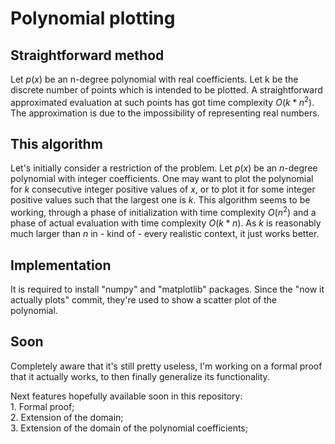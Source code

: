 # Polynomial plotting

## Straightforward method

Let $p(x)$ be an n-degree polynomial with real coefficients. Let k be the discrete number of points which is intended to be plotted.
A straightforward approximated evaluation at such points has got time complexity $O(k*n^2)$.
The approximation is due to the impossibility of representing real numbers.

## This algorithm

Let's initially consider a restriction of the problem.
Let $p(x)$ be an $n$-degree polynomial with integer coefficients.
One may want to plot the polynomial for $k$ consecutive integer positive values of $x$, or to plot it for some integer positive values such that the largest one is $k$.
This algorithm seems to be working, through a phase of initialization with time complexity $O(n^2)$ and a phase of actual evaluation with time complexity $O(k*n)$.
As $k$ is reasonably much larger than $n$ in - kind of - every realistic context, it just works better.

## Implementation

It is required to install "numpy" and "matplotlib" packages.
Since the "now it actually plots" commit, they're used to show a scatter plot of the polynomial.

## Soon

Completely aware that it's still pretty useless, I'm working on a formal proof that it actually works, to then finally generalize its functionality.<br/>

Next features hopefully available soon in this repository:<br/>
    1. Formal proof;<br/>
    2. Extension of the domain;<br/>
    3. Extension of the domain of the polynomial coefficients;<br/>


